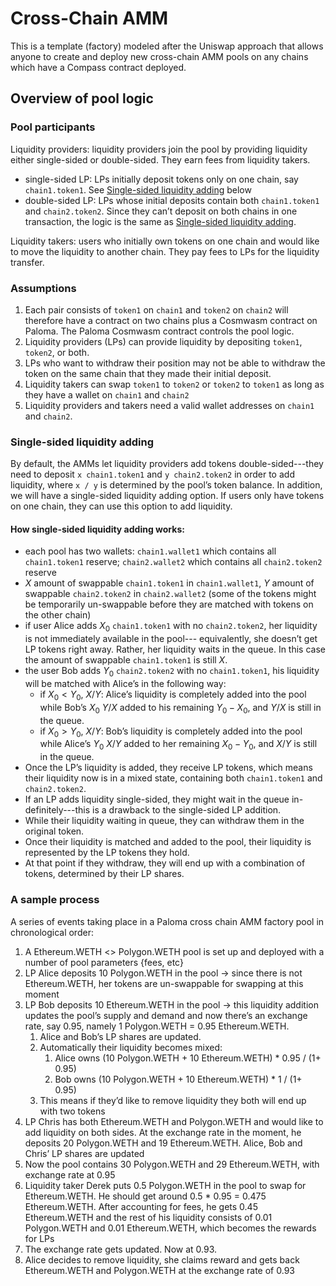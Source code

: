 # Cross-Chain AMM

This is a template (factory) modeled after the Uniswap approach that allows anyone to create and deploy new
cross-chain AMM pools on any chains which have a Compass contract deployed.

## Overview of pool logic

### Pool participants

Liquidity providers: liquidity providers join the pool by providing liquidity either single-sided or double-sided. They
earn fees from liquidity takers.

- single-sided LP: LPs initially deposit tokens only on one chain, say `chain1.token1`.
  See [Single-sided liquidity adding](#single-sided-liquidity-adding)
  below
- double-sided LP: LPs whose initial deposits contain both `chain1.token1` and `chain2.token2`. Since they can’t deposit
  on both chains in one transaction, the logic is the same as [Single-sided liquidity adding](#single-sided-liquidity-adding).

Liquidity takers: users who initially own tokens on one chain and would like to move the liquidity to another chain.
They pay fees to LPs for the liquidity transfer.

### Assumptions

1. Each pair consists of `token1` on `chain1` and `token2` on `chain2` will therefore have a contract on two chains plus a
   Cosmwasm contract on Paloma. The Paloma Cosmwasm contract controls the pool logic.
2. Liquidity providers (LPs) can provide liquidity by depositing `token1`, `token2`, or both.
3. LPs who want to withdraw their position may not be able to withdraw the token on the same chain that they made their
   initial deposit.
4. Liquidity takers can swap `token1` to `token2` or `token2` to `token1` as long as they have a wallet on `chain1` and `chain2`
5. Liquidity providers and takers need a valid wallet addresses on `chain1` and `chain2`.

### Single-sided liquidity adding

By default, the AMMs let liquidity providers add tokens double-sided---they need to deposit `x chain1.token1` and 
`y chain2.token2` in order to add liquidity, where `x / y` is determined by the pool’s token balance. In addition, we will
have a single-sided liquidity adding option. If users only have tokens on one chain, they can use this option to add
liquidity.

#### How single-sided liquidity adding works:

- each pool has two wallets: `chain1.wallet1` which contains all `chain1.token1` reserve; `chain2.wallet2` which contains all
  `chain2.token2` reserve
- $X$ amount of swappable `chain1.token1` in `chain1.wallet1`, $Y$ amount of swappable `chain2.token2` in `chain2.wallet2` (some
  of the tokens might be temporarily un-swappable before they are matched with tokens on the other chain)
- if user Alice adds $X_0$ `chain1.token1` with no `chain2.token2`, her liquidity is not immediately available in the pool---
  equivalently, she doesn’t get LP tokens right away. Rather, her liquidity waits in the queue. In this case the amount
  of swappable `chain1.token1` is still $X$.
- the user Bob adds $Y_0$ `chain2.token2` with no `chain1.token1`, his liquidity will be matched with Alice’s in the
  following way:
    - if $X_0 < Y_0$, $X / Y$: Alice’s liquidity is completely added into the pool while Bob’s $X_0$ $Y / X$ added
      to his remaining $Y_0 - X_0$, and $Y / X$ is still in the queue.
    - if $X_0 > Y_0$, $X / Y$: Bob’s liquidity is completely added into the pool while Alice’s $Y_0$ $X / Y$ added
      to her remaining $X_0 - Y_0$, and $X / Y$ is still in the queue.
- Once the LP’s liquidity is added, they receive LP tokens, which means their liquidity now is in a mixed state,
  containing both `chain1.token1` and `chain2.token2`.
- If an LP adds liquidity single-sided, they might wait in the queue in-definitely---this is a drawback to the
  single-sided LP addition.
- While their liquidity waiting in queue, they can withdraw them in the original token.
- Once their liquidity is matched and added to the pool, their liquidity is represented by the LP tokens they hold.
- At that point if they withdraw, they will end up with a combination of tokens, determined by their LP shares.

### A sample process

A series of events taking place in a Paloma cross chain AMM factory pool in chronological order:

1. A Ethereum.WETH <> Polygon.WETH pool is set up and deployed with a number of pool parameters {fees, etc}
2. LP Alice deposits 10 Polygon.WETH in the pool → since there is not Ethereum.WETH, her tokens are un-swappable for
   swapping at this moment
3. LP Bob deposits 10 Ethereum.WETH in the pool → this liquidity addition updates the pool’s supply and demand and now
   there’s an exchange rate, say 0.95, namely 1 Polygon.WETH = 0.95 Ethereum.WETH.
    1. Alice and Bob’s LP shares are updated.
    2. Automatically their liquidity becomes mixed:
        1. Alice owns (10 Polygon.WETH + 10 Ethereum.WETH) * 0.95 / (1+ 0.95)
        2. Bob owns (10 Polygon.WETH + 10 Ethereum.WETH) * 1 / (1+ 0.95)
    3. This means if they’d like to remove liquidity they both will end up with two tokens
4. LP Chris has both Ethereum.WETH and Polygon.WETH and would like to add liquidity on both sides. At the exchange rate
   in the moment, he deposits 20 Polygon.WETH and 19 Ethereum.WETH. Alice, Bob and Chris’ LP shares are updated
5. Now the pool contains 30 Polygon.WETH and 29 Ethereum.WETH, with exchange rate at 0.95
6. Liquidity taker Derek puts 0.5 Polygon.WETH in the pool to swap for Ethereum.WETH. He should get around 0.5 * 0.95 =
   0.475 Ethereum.WETH. After accounting for fees, he gets 0.45 Ethereum.WETH and the rest of his liquidity consists of
   0.01 Polygon.WETH and 0.01 Ethereum.WETH, which becomes the rewards for LPs
7. The exchange rate gets updated. Now at 0.93.
8. Alice decides to remove liquidity, she claims reward and gets back Ethereum.WETH and Polygon.WETH at the exchange
   rate of 0.93
